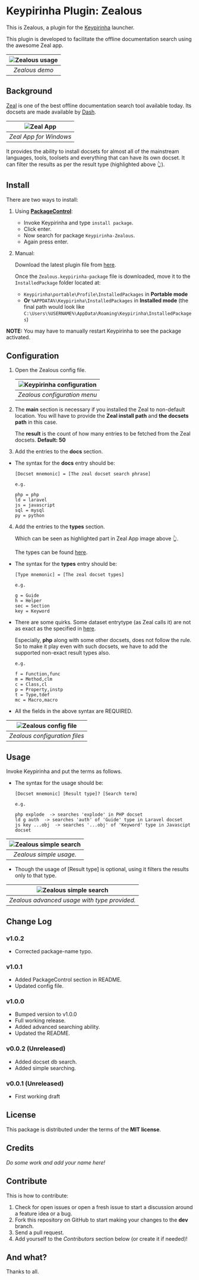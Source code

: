 # Keypirinha Plugin: Zealous

This is Zealous, a plugin for the
[Keypirinha](http://keypirinha.com) launcher.

This plugin is developed to facilitate the offline documentation search using the awesome Zeal app.

| ![Zealous usage](./imgs/demo.gif "Zealous usage") |
| :-: |
| *Zealous demo* |


## Background

[Zeal](https://zealdocs.org) is one of the best offline documentation search tool available today. Its docsets are made available by [Dash](https://kapeli.com).

| ![Zeal App](./imgs/zeal_app.png "Zeal App") |
| :-: |
| *Zeal App for Windows* |

It provides the ability to install docsets for almost all of the mainstream languages, tools, toolsets and everything that can have its own docset. It can filter the results as per the result type (highlighted above 👆).

## Install

There are two ways to install:

1. Using **[PackageControl](https://github.com/ueffel/Keypirinha-PackageControl)**:

    - Invoke Keypirinha and type `install package`.
    - Click enter.
    - Now search for package `Keypirinha-Zealous`.
    - Again press enter.

2. Manual:

    Download the latest plugin file from [here](https://github.com/bantya/Keypirinha-Zealous/releases/latest).

    Once the `Zealous.keypirinha-package` file is downloaded, move it to the `InstalledPackage` folder located at:

    - `Keypirinha\portable\Profile\InstalledPackages` in **Portable mode**
    - **Or** `%APPDATA%\Keypirinha\InstalledPackages` in **Installed mode** (the
    final path would look like
    `C:\Users\%USERNAME%\AppData\Roaming\Keypirinha\InstalledPackages`)

**NOTE:** You may have to manually restart Keypirinha to see the package activated.


## Configuration

1. Open the Zealous config file.

    | ![Keypirinha configuration](./imgs/config.png "Keypirinha configuration") |
    | :-: |
    | *Zealous configuration menu* |

2. The **main** section is necessary if you installed the Zeal to non-default location. You will have to provide the **Zeal install path** and **the docsets path** in this case.

    The **result** is the count of how many entries to be fetched from the Zeal docsets. **Default: 50**

3. Add the entries to the **docs** section.

- The syntax for the **docs** entry should be:

    ```
    [Docset mnemonic] = [The zeal docset search phrase]

    e.g.

    php = php
    ld = laravel
    js = javascript
    sql = mysql
    py = python
    ```

4. Add the entries to the **types** section.

    Which can be seen as highlighted part in Zeal App image above 👆.

    The types can be found [here](https://kapeli.com/docsets#supportedentrytypes).

- The syntax for the **types** entry should be:

    ```
    [Type mnemonic] = [The zeal docset types]

    e.g.

    g = Guide
    h = Helper
    sec = Section
    key = Keyword
    ```

- There are some quirks. Some dataset entrytype (as Zeal calls it) are not as exact as the specified in [here](https://kapeli.com/docsets#supportedentrytypes).

    Especially, **php** along with some other docsets, does not follow the rule. So to make it play even with such docsets, we have to add the supported non-exact result types also.

    ```
    e.g.

    f = Function,func
    m = Method,clm
    c = Class,cl
    p = Property,instp
    t = Type,tdef
    mc = Macro,macro
    ```

- All the fields in the above syntax are REQUIRED.

| ![Zealous config file](./imgs/files.png "Zealous config file") |
| :-: |
| *Zealous configuration files* |

## Usage

Invoke Keypirinha and put the terms as follows.

- The syntax for the usage should be:

    ```
    [Docset mnemonic] [Result type]? [Search term]

    e.g.

    php explode  -> searches 'explode' in PHP docset
    ld g auth  -> searches 'auth' of 'Guide' type in Laravel docset
    js key ...obj  -> searches '...obj' of 'Keyword' type in Javascipt docset
    ```

| ![Zealous simple search](./imgs/usage_simple.png "Zealous simple search") |
| :-: |
| *Zealous simple usage.* |

- Though the usage of [Result type] is optional, using it filters the results only to that type.

| ![Zealous simple search](./imgs/usage_advanced.png "Zealous simple search") |
| :-: |
| *Zealous advanced usage with type provided.* |


## Change Log

### v1.0.2

- Corrected package-name typo.

### v1.0.1

- Added PackageControl section in README.
- Updated config file.

### v1.0.0

- Bumped version to v1.0.0
- Full working release.
- Added advanced searching ability.
- Updated the README.

### v0.0.2 (Unreleased)

- Added docset db search.
- Added simple searching.

### v0.0.1 (Unreleased)

- First working draft


## License

This package is distributed under the terms of the **MIT license**.


## Credits

_Do some work and add your name here!_


## Contribute

This is how to contribute:
1. Check for open issues or open a fresh issue to start a discussion around a
   feature idea or a bug.
2. Fork this repository on GitHub to start making your changes to the **dev**
   branch.
3. Send a pull request.
4. Add yourself to the *Contributors* section below (or create it if needed)!

## And what?

Thanks to all.
